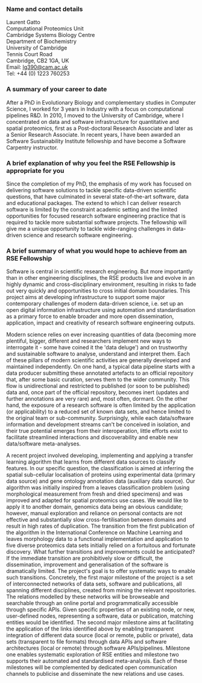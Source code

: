 <!-- Interested parties should seek advice from their desired host -->
<!-- institution in the first instance, since EPSRC requires the host to -->
<!-- provide significant support and commitment to the RSE Fellow. -->

<!-- Candidates who consider they have the appropriate profile of skills -->
<!-- and experience are invited to send an ‘Intent to Submit’ note to -->
<!-- edward.clarke@epsrc.ac.uk by 16:00 on 12 June 2015.  The note should -->
<!-- be no more than 1 page A4 and include: -->

###  Name and contact details

Laurent Gatto  
Computational Proteomics Unit  
Cambridge Systems Biology Centre  
Department of Biochemistry  
University of Cambridge  
Tennis Court Road  
Cambridge, CB2 1GA, UK  
Email: lg390@cam.ac.uk  
Tel: +44 (0) 1223 760253

### A summary of your career to date

After a PhD in Evolutionary Biology and complementary studies in
Computer Science, I worked for 3 years in Industry with a focus on
computational pipelines R&D. In 2010, I moved to the University of
Cambridge, where I concentrated on data and software infrastructure
for quantitative and spatial proteomics, first as a Post-doctoral
Research Associate and later as a Senior Research Associate. In recent
years, I have been awarded an Software Sustainability Institute
fellowship and have become a Software Carpentry instructor.

### A brief explanation of why you feel the RSE Fellowship is appropriate for you

Since the completion of my PhD, the emphasis of my work has focused on
delivering software solutions to tackle specific data-driven
scientific questions, that have culminated in several state-of-the-art
software, data and educational packages. The extend to which I can
deliver research software is limited by the constraint academic
setting and the limited opportunities for focused research software
engineering practice that is required to tackle more substantial
software projects. The fellowship will give me a unique opportunity to
tackle wide-ranging challenges in data-driven science and research
software engineering.

### A brief summary of what you would hope to achieve from an RSE Fellowship

Software is central in scientific research engineering. But more
importantly than in other engineering disciplines, the RSE products
live and evolve in an highly dynamic and cross-disciplinary
environment, resulting in risks to fade out very quickly and
opportunities to cross initial domain boundaries. This project aims at
developing infrastructure to support some major contemporary
challenges of modern data-driven science, i.e. set up an open digital
information infrastructure using automation and standardisation as a
primary force to enable broader and more open dissemination,
application, impact and creativity of research software engineering
outputs.

Modern science relies on ever increasing quantities of data (becoming
more plentiful, bigger, different and researchers implement new ways
to interrogate it - some have coined it the 'data deluge') and on
trustworthy and sustainable software to analyse, understand and
interpret them. Each of these pillars of modern scientific activities
are generally developed and maintained independently. On one hand, a
typical data pipeline starts with a data producer submitting these
annotated artefacts to an official repository that, after some basic
curation, serves them to the wider community. This flow is
unidirectional and restricted to published (or soon to be published)
data and, once part of the official repository, becomes inert (updates
and further annotations are very rare) and, most often, dormant. On
the other hand, the exposure of a research software is often limited
by the application (or applicability) to a reduced set of known data
sets, and hence limited to the original team or
sub-community. Surprisingly, while each data/software information and
development streams can't be conceived in isolation, and their true
potential emerges from their interoperation, little efforts exist to
facilitate streamlined interactions and discoverability and enable new
data/software meta-analyses.

A recent project involved developing, implementing and applying a
transfer learning algorithm that learns from different data sources to
classify features. In our specific question, the classification is
aimed at inferring the spatial sub-cellular localisation of proteins
using experimental data (primary data source) and gene ontology
annotation data (auxiliary data source). Our algorithm was initially
inspired from a leaves classification problem (using morphological
measurement from fresh and dried specimens) and was improved and
adapted for spatial proteomics use cases. We would like to apply it to
another domain, genomics data being an obvious candidate; however,
manual exploration and reliance on personal contacts are not effective
and substantially slow cross-fertilisation between domains and result
in high rates of duplication. The transition from the first
publication of the algorithm in the International Conference on
Machine Learning and leaves morphology data to a functional
implementation and application to five diverse proteomics data sets
initially relied on a fortuitous and fortunate discovery. What further
transitions and improvements could be anticipated?  If the immediate
transition are prohibitively slow or difficult, the dissemination,
improvement and generalisation of the software is dramatically
limited. The project's goal is to offer systematic ways to enable such
transitions. Concretely, the first major milestone of the project is a
set of interconnected networks of data sets, software and
publications, all spanning different disciplines, created from mining
the relevant repositories. The relations modelled by these networks
will be browseable and searchable through an online portal and
programmatically accessible through specific APIs. Given specific
properties of an existing node, or new, user-defined nodes,
representing a software, data or publication, matching entities would
be identified. The second major milestone aims at facilitating the
application of the links identified above by enabling transparent
integration of different data source (local or remote, public or
private), data sets (transparent to file formats) through data APIs
and software architectures (local or remote) through software
APIs/pipelines. Milestone one enables systematic exploration of RSE
entities and milestone two supports their automated and standardised
meta-analysis. Each of these milestones will be complemented by
dedicated open communication channels to publicise and disseminate the
new relations and use cases. 
